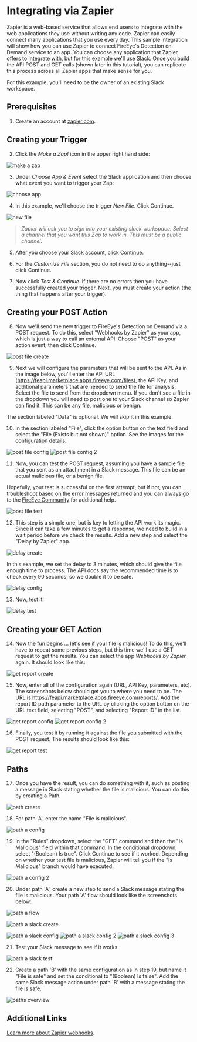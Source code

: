 # Integrating via Zapier
Zapier is a web-based service that allows end users to integrate with the web applications they use without writing any code. Zapier can easily connect many applications that you use every day. This sample integration will show how you can use Zapier to connect FireEye's Detection on Demand service to an app. You can choose any application that Zapier offers to integrate with, but for this example we'll use Slack. Once you build the API POST and GET calls (shown later in this tutorial), you can replicate this process across all Zapier apps that make sense for you.

For this example, you'll need to be the owner of an existing Slack workspace.

<!-- Tell them about the requirements up front, so they aren't surprised later. -->

## Prerequisites
1. Create an account at [zapier.com](https://zapier.com).

## Creating your Trigger
2. Click the _Make a Zap!_ icon in the upper right hand side:

![make a zap](../../assets/images/zapier-tutorial/make_a_zap.png)



3. Under _Choose App & Event_ select the Slack application and then choose what event you want to trigger your Zap:

![choose app](../../assets/images/zapier-tutorial/choose_app.png)

4. In this example, we'll choose the trigger _New File_. Click Continue.

![new file](../../assets/images/zapier-tutorial/new_file.png)

> _Zapier will ask you to sign into your existing slack workspace. Select a channel that you want this Zap to work in. This must be a public channel._

5. After you choose your Slack account, click Continue.

6. For the _Customize File_ section, you do not need to do anything--just click Continue.

7. Now click _Test & Continue_. If there are no errors then you have successfully created your trigger. Next, you must create your action (the thing that happens after your trigger).


## Creating your POST Action
8. <!-- First sentence just repeated step 6 --> Now we'll send the new trigger to FireEye's Detection on Demand via a POST request. To do this, select "Webhooks by Zapier" as your app, which is just a way to call an external API. Choose "POST" as your action event, then click Continue.

![post file create](../../assets/images/zapier-tutorial/post_file_1.png)

9. Next we will configure the parameters that will be sent to the API. As in the image below, you'll enter the API URL (https://feapi.marketplace.apps.fireeye.com/files), the API Key, and additional parameters that are needed to send the file for analysis. Select the file to send from the dropdown menu.  If you don't see a file in the dropdown you will need to post one to your Slack channel so Zapier can find it.  This can be any file, malicious or benign.

 The section labeled "Data" is optional.  We will skip it in this example.

10. In the section labeled "File", click the option button on the text field and select the "File (Exists but not shown)" option.  See the images for the configuration details.

![post file config](../../assets/images/zapier-tutorial/post_file_2.png)
![post file config 2](../../assets/images/zapier-tutorial/post_file_3.png)

11. Now, you can test the POST request, assuming you have a sample file that you sent as an attachment in a Slack message. This file can be an actual malicious file, or a benign file.

Hopefully, your test is successful on the first attempt, but if not, you can troubleshoot based on the error messages returned and you can always go to the [FireEye Community](https://community.fireeye.dev) for additional help.

![post file test](../../assets/images/zapier-tutorial/post_file_4.png)

12. This step is a simple one, but is key to letting the API work its magic. Since it can take a few minutes to get a response, we need to build in a wait period before we check the results. Add a new step and select the "Delay by Zapier" app.

![delay create](../../assets/images/zapier-tutorial/delay_1.png)

In this example, we set the delay to 3 minutes, which should give the file enough time to process. The API docs say the recommended time is to check every 90 seconds, so we double it to be safe.

![delay config](../../assets/images/zapier-tutorial/delay_2.png)

13. Now, test it!

![delay test](../../assets/images/zapier-tutorial/delay_3.png)

## Creating your GET Action
14. Now the fun begins ... let's see if your file is malicious! To do this, we'll have to repeat some previous steps, but this time we'll use a GET request to get the results. You can select the app _Webhooks by Zapier_ again. It should look like this:

![get report create](../../assets/images/zapier-tutorial/get_report_1.png)

15. Now, enter all of the configuration again (URL, API Key, parameters, etc). The screenshots below should get you to where you need to be.  The URL is https://feapi.marketplace.apps.fireeye.com/reports/.  Add the report ID path parameter to the URL by clicking the option button on the URL text field, selecting "POST", and selecting "Report ID" in the list.

![get report config](../../assets/images/zapier-tutorial/get_report_2.png)
![get report config 2](../../assets/images/zapier-tutorial/get_report_3.png)

16. Finally, you test it by running it against the file you submitted with the POST request. The results should look like this:

![get report test](../../assets/images/zapier-tutorial/get_report_4.png)

## Paths
17. Once you have the result, you can do something with it, such as posting a message in Slack stating whether the file is malicious.  You can do this by creating a Path.

![path create](../../assets/images/zapier-tutorial/search_for_paths.png)

18. For path 'A', enter the name "File is malicious".

![path a config](../../assets/images/zapier-tutorial/path_a_1.png)

19. In the "Rules" dropdown, select the "GET" command and then the "Is Malicious" field within that command.  In the conditional dropdown, select "(Boolean) Is true".  Click Continue to see if it worked.  Depending on whether your test file is malicious, Zapier will tell you if the "Is Malicious" branch would have executed.

![path a config 2](../../assets/images/zapier-tutorial/path_a_2.png)

20. Under path 'A', create a new step to send a Slack message stating the file is malicious.  Your path 'A' flow should look like the screenshots below:

![path a flow](../../assets/images/zapier-tutorial/path_a_3.png)

![path a slack create](../../assets/images/zapier-tutorial/path_a_slack_1.png)

![path a slack config](../../assets/images/zapier-tutorial/path_a_slack_2.png)
![path a slack config 2](../../assets/images/zapier-tutorial/path_a_slack_3.png)
![path a slack config 3](../../assets/images/zapier-tutorial/path_a_slack_4.png)

21. Test your Slack message to see if it works.

![path a slack test](../../assets/images/zapier-tutorial/path_a_slack_5.png)


22. Create a path 'B' with the same configuration as in step 19, but name it "File is safe" and set the conditional to "(Boolean) Is false".  Add the same Slack message action under path 'B' with a message stating the file is safe.

![paths overview](../../assets/images/zapier-tutorial/path_b.png)

## Additional Links
[Learn more about Zapier webhooks](https://zapier.com/apps/webhook/help).
